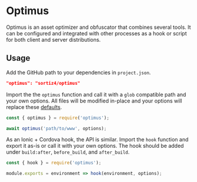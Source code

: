 # Optimus
Optimus is an asset optimizer and obfuscator that combines several tools. It
can be configured and integrated with other processes as a hook or script for
both client and server distributions.

## Usage
Add the GitHub path to your dependencies in `project.json`.

```json
"optimus": "sortiz4/optimus"
```

Import the the `optimus` function and call it with a `glob` compatible path and
your own options. All files will be modified in-place and your options will
replace these [defaults][1].

```js
const { optimus } = require('optimus');

await optimus('path/to/www', options);
```

As an Ionic + Cordova hook, the API is similar. Import the `hook` function and
export it as-is or call it with your own options. The hook should be added
under `build:after`, `before_build`, and `after_build`.

```js
const { hook } = require('optimus');

module.exports = environment => hook(environment, options);
```

[1]: https://github.com/sortiz4/optimus/blob/master/core.js#L5
